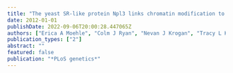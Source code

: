 ```yaml
---
title: "The yeast SR-like protein Npl3 links chromatin modification to mRNA processing"
date: 2012-01-01
publishDate: 2022-09-06T20:00:28.447065Z
authors: ["Erica A Moehle", "Colm J Ryan", "Nevan J Krogan", "Tracy L Kress", "Christine Guthrie"]
publication_types: ["2"]
abstract: ""
featured: false
publication: "*PLoS genetics*"
---
```


